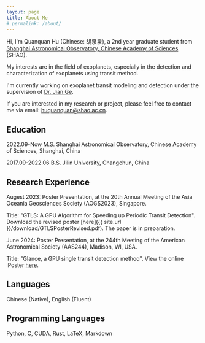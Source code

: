 ```yaml
---
layout: page
title: About Me
# permalink: /about/
---
```


Hi, I'm Quanquan Hu (Chinese: 胡泉泉), a 2nd year graduate student from [Shanghai Astronomical Observatory, Chinese Academy of Sciences](http://english.shao.cas.cn/) (SHAO).

My interests are in the field of exoplanets, especially in the detection and characterization of exoplanets using transit method.

I'm currently working on exoplanet transit modeling and detection under the supervision of [Dr. Jian Ge](https://scholar.google.com/citations?user=xrAGwa0AAAAJ).

If you are interested in my research or project, please feel free to contact me via email: huquanquan@shao.ac.cn.

<!-- And if you are interested in my life, check my [Personal Blog](https://farthing.xyz) (Mostly in Chinese). -->

## Education

2022.09-Now M.S. Shanghai Astronomical Observatory, Chinese Academy of Sciences, Shanghai, China 

2017.09-2022.06 B.S. Jilin University, Changchun, China 

## Research Experience

Augest 2023: Poster Presentation, at the 20th Annual Meeting of the Asia Oceania Geosciences Society (AOGS2023), Singapore.

Title: "GTLS: A GPU Algorithm for Speeding up Periodic Transit Detection".
Download the revised poster [here]({{ site.url }}/download/GTLSPosterRevised.pdf). The paper is in preparation.

June 2024: Poster Presentation, at the 244th Meeting of the American Astronomical Society (AAS244), Madison, WI, USA.

Title: "Glance, a GPU single transit detection method".
View the online iPoster [here](https://aas244-aas.ipostersessions.com/default.aspx?s=E2-37-94-82-A8-67-83-F8-FD-8A-B0-D0-52-6D-F0-E1&guestview=true).

## Languages
Chinese (Native), English (Fluent)

## Programming Languages
Python, C, CUDA, Rust, LaTeX, Markdown